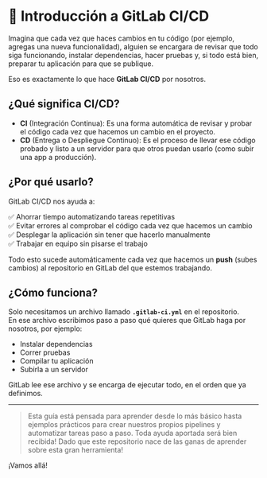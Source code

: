 # 🧭 Introducción a GitLab CI/CD

Imagina que cada vez que haces cambios en tu código (por ejemplo, agregas una nueva funcionalidad), alguien se encargara de revisar que todo siga funcionando, instalar dependencias, hacer pruebas y, si todo está bien, preparar tu aplicación para que se publique.

Eso es exactamente lo que hace **GitLab CI/CD** por nosotros.

## ¿Qué significa CI/CD?

- **CI** (Integración Continua): Es una forma automática de revisar y probar el código cada vez que hacemos un cambio en el proyecto.
- **CD** (Entrega o Despliegue Continuo): Es el proceso de llevar ese código probado y listo a un servidor para que otros puedan usarlo (como subir una app a producción).

## ¿Por qué usarlo?

GitLab CI/CD nos ayuda a:

✅ Ahorrar tiempo automatizando tareas repetitivas  
✅ Evitar errores al comprobar el código cada vez que hacemos un cambio  
✅ Desplegar la aplicación sin tener que hacerlo manualmente  
✅ Trabajar en equipo sin pisarse el trabajo

Todo esto sucede automáticamente cada vez que hacemos un **push** (subes cambios) al repositorio en GitLab del que estemos trabajando. 

## ¿Cómo funciona?

Solo necesitamos un archivo llamado **`.gitlab-ci.yml`** en el repositorio.  
En ese archivo escribimos paso a paso qué quieres que GitLab haga por nosotros, por ejemplo:

- Instalar dependencias
- Correr pruebas
- Compilar tu aplicación
- Subirla a un servidor

GitLab lee ese archivo y se encarga de ejecutar todo, en el orden que ya definimos.

---

> Esta guía está pensada para aprender desde lo más básico hasta ejemplos prácticos para crear nuestros propios pipelines y automatizar tareas paso a paso.
> Toda ayuda aportada será bien recibida! Dado que este repositorio nace de las ganas de aprender sobre esta gran herramienta!

¡Vamos allá!
